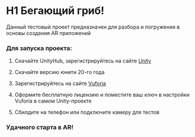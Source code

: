 # H1 Бегающий гриб!

Данный тестовый проект предназначен для разбора и погружения в основы создания AR приложений

### Для запуска проекта:

1. Скачайте UnityHub, зарегистрируйтесь на сайте [Unity](https://unity.com/)

2. Скачайте версию юнити 20-го года

3. Зарегистрируйтесь на сайте [Vuforia](https://developer.vuforia.com/)

4. Оформите бесплатную лицензию и поместите ваш ключ в настройки Vuforia в самом Unity-проекте

5. Сбилдите на телефон или подключите камеру для тестов

### Удачного старта в AR!
